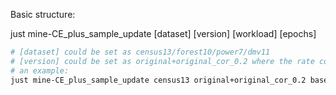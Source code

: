 Basic structure:

just mine-CE_plus_sample_update [dataset] [version] [workload] [epochs] 

```bash
# [dataset] could be set as census13/forest10/power7/dmv11
# [version] could be set as original+original_cor_0.2 where the rate could be 0.2/0.4/0.6/0.8/1.0
# an example:
just mine-CE_plus_sample_update census13 original+original_cor_0.2 base 40 200
```
